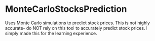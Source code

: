 # MonteCarloStocksPrediction
Uses Monte Carlo simulations to predict stock prices.
This is not highly accurate- do NOT rely on this tool to accurately predict stock prices. I simply made this for the learning experience.
